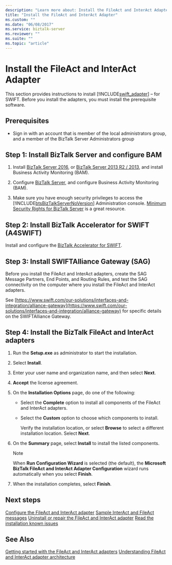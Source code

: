 ```yaml
---
description: "Learn more about: Install the FileAct and InterAct Adapter"
title: "Install the FileAct and InterAct Adapter"
ms.custom: ""
ms.date: "06/08/2017"
ms.service: biztalk-server
ms.reviewer: ""
ms.suite: ""
ms.topic: "article"
---
```

# Install the FileAct and InterAct Adapter
This section provides instructions to install [!INCLUDE[swift_adapter](../../includes/swift-adapter-md.md)] – for SWIFT. Before you install the adapters, you must install the prerequisite software.

## Prerequisites

* Sign in with an account that is member of the local administrators group, and a member of the BizTalk Server Administrators group

## Step 1: Install BizTalk Server and configure BAM

1. Install [BizTalk Server 2016](../../install-and-config-guides/biztalk-server-2016-what-s-new-and-installation.md), or [BizTalk Server 2013 R2 / 2013](../../install-and-config-guides/biztalk-server-2013-and-2013-r2-what-s-new-install-and-upgrade.md), and install Business Activity Monitoring (BAM).

2. Configure [BizTalk Server](../../install-and-config-guides/configure-biztalk-server.md), and configure Business Activity Monitoring (BAM).

3. Make sure you have enough security privileges to access the [!INCLUDE[btsBizTalkServerNoVersion](../../includes/btsbiztalkservernoversion-md.md)] Administration console. [Minimum Security Rights for BizTalk Server](/biztalk/core/minimum-security-user-rights) is a great resource.

## Step 2: Install BizTalk Accelerator for SWIFT (A4SWIFT)

Install and configure the [BizTalk Accelerator for SWIFT](../../adapters-and-accelerators/accelerator-swift/install-configure-and-deploy-the-biztalk-accelerator-for-swift.md).


## Step 3: Install SWIFTAlliance Gateway (SAG)
 Before you install the FileAct and InterAct adapters, create the SAG Message Partners, End Points, and Routing Rules, and test the SAG connectivity on the computer where you install the FileAct and InterAct adapters.

See [https://www.swift.com/our-solutions/interfaces-and-integration/alliance-gateway](https://www.swift.com/our-solutions/interfaces-and-integration/alliance-gateway) for specific details on the SWIFTAlliance Gateway.

## Step 4: Install the BizTalk FileAct and InterAct adapters

1. Run the **Setup.exe** as administrator to start the installation.

2. Select **Install**.

3. Enter your user name and organization name, and then select **Next**.

4. **Accept** the license agreement.

5. On the **Installation Options** page, do one of the following:

   - Select the **Complete** option to install all components of the FileAct and InterAct adapters.

   - Select the **Custom** option to choose which components to install.

     Verify the installation location, or select **Browse** to select a different installation location. Select **Next**.

6. On the **Summary** page, select **Install** to install the listed components.

   > [!NOTE]
   >  When **Run Configuration Wizard** is selected (the default), the **Microsoft BizTalk FileAct and InterAct Adapter Configuration** wizard runs automatically when you select **Finish**.

7. When the installation completes, select **Finish**.

## Next steps

[Configure the FileAct and InterAct adapter](../../adapters-and-accelerators/fileact-interact/configure-the-fileact-and-interact-adapter.md)
[Sample InterAct and FileAct messages](../../adapters-and-accelerators/fileact-interact/sample-interact-and-fileact-messages.md)
[Uninstall or repair the FileAct and InterAct adapter](../../adapters-and-accelerators/fileact-interact/uninstall-or-repair-the-fileact-and-interact-adapter.md)
[Read the installation known issues](../../adapters-and-accelerators/fileact-interact/read-the-installation-known-issues.md)

## See Also
[Getting started with the FileAct and InterAct adapters](../../adapters-and-accelerators/fileact-interact/getting-started-with-the-fileact-and-interact-adapters.md)
[Understanding FileAct and InterAct adapter architecture](../../adapters-and-accelerators/fileact-interact/understanding-fileact-and-interact-adapter-architecture.md)
